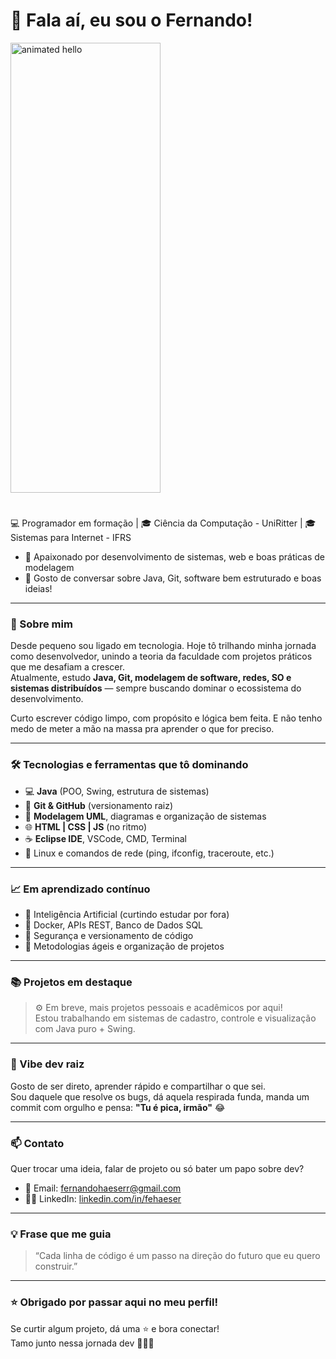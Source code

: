 # 👋 Fala aí, eu sou o Fernando!

<img src="https://github.com/Anmol-Baranwal/Cool-GIFs-For-GitHub/assets/74038190/9be4d344-6782-461a-b5a6-32a07bf7b34e" width="240" height="720" alt="animated hello">

#

💻 Programador em formação | 🎓 Ciência da Computação - UniRitter | 🎓 Sistemas para Internet - IFRS
- 🚀 Apaixonado por desenvolvimento de sistemas, web e boas práticas de modelagem  
- 💬 Gosto de conversar sobre Java, Git, software bem estruturado e boas ideias!

---

### 🧠 Sobre mim

Desde pequeno sou ligado em tecnologia. Hoje tô trilhando minha jornada como desenvolvedor, unindo a teoria da faculdade com projetos práticos que me desafiam a crescer.  
Atualmente, estudo **Java, Git, modelagem de software, redes, SO e sistemas distribuídos** — sempre buscando dominar o ecossistema do desenvolvimento.

Curto escrever código limpo, com propósito e lógica bem feita. E não tenho medo de meter a mão na massa pra aprender o que for preciso.

---

### 🛠️ Tecnologias e ferramentas que tô dominando

- 💻 **Java** (POO, Swing, estrutura de sistemas)
- 🔧 **Git & GitHub** (versionamento raiz)
- 🧱 **Modelagem UML**, diagramas e organização de sistemas
- 🌐 **HTML | CSS | JS** (no ritmo)
- ☕ **Eclipse IDE**, VSCode, CMD, Terminal
- 🐧 Linux e comandos de rede (ping, ifconfig, traceroute, etc.)

---

### 📈 Em aprendizado contínuo

- 🧠 Inteligência Artificial (curtindo estudar por fora)
- 🧰 Docker, APIs REST, Banco de Dados SQL
- 🔐 Segurança e versionamento de código
- 🌱 Metodologias ágeis e organização de projetos

---

### 📚 Projetos em destaque

> ⚙️ Em breve, mais projetos pessoais e acadêmicos por aqui!  
> Estou trabalhando em sistemas de cadastro, controle e visualização com Java puro + Swing.

---

### 💬 Vibe dev raiz

Gosto de ser direto, aprender rápido e compartilhar o que sei.  
Sou daquele que resolve os bugs, dá aquela respirada funda, manda um commit com orgulho e pensa: **"Tu é pica, irmão"** 😂

---

### 📫 Contato

Quer trocar uma ideia, falar de projeto ou só bater um papo sobre dev?

- 📧 Email: fernandohaeserr@gmail.com
- 🧑‍💻 LinkedIn: [linkedin.com/in/fehaeser](https://linkedin.com/in/fehaeser)

---

### 💡 Frase que me guia

> “Cada linha de código é um passo na direção do futuro que eu quero construir.”  

---

### ⭐ Obrigado por passar aqui no meu perfil!

Se curtir algum projeto, dá uma ⭐ e bora conectar!  
Tamo junto nessa jornada dev 🚀👨‍💻
